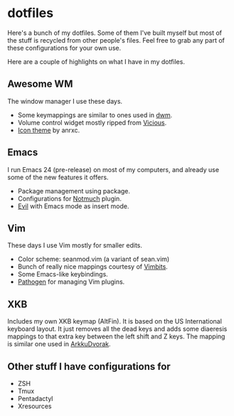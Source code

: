 # dotfiles

Here's a bunch of my dotfiles. Some of them I've built myself but most of the
stuff is recycled from other people's files. Feel free to grab any part of
these configurations for your own use.

Here are a couple of highlights on what I have in my dotfiles.

## Awesome WM

The window manager I use these days.

- Some keymappings are similar to ones used in [dwm][].
- Volume control widget mostly ripped from [Vicious][].
- [Icon theme][icons] by anrxc.

## Emacs

I run Emacs 24 (pre-release) on most of my computers, and already use some of
the new features it offers.

- Package management using package.
- Configurations for [Notmuch][] plugin.
- [Evil][] with Emacs mode as insert mode.

## Vim

These days I use Vim mostly for smaller edits.

- Color scheme: seanmod.vim (a variant of sean.vim)
- Bunch of really nice mappings courtesy of [Vimbits][].
- Some Emacs-like keybindings.
- [Pathogen][] for managing Vim plugins.

## XKB

Includes my own XKB keymap (AltFin). It is based on the US International
keyboard layout. It just removes all the dead keys and adds some diaeresis
mappings to that extra key between the left shift and Z keys. The mapping is
similar one used in [ArkkuDvorak][].

## Other stuff I have configurations for

- ZSH
- Tmux
- Pentadactyl
- Xresources

[dwm]: http://dwm.suckless.org/
[Vicious]: http://awesome.naquadah.org/wiki/Vicious
[icons]: http://awesome.naquadah.org/wiki/Nice_Icons
[Notmuch]: http://notmuchmail.org/
[Evil]: http://emacswiki.org/emacs/Evil
[Vimbits]: http://vimbits.com/
[Pathogen]: https://github.com/tpope/vim-pathogen
[ArkkuDvorak]: http://www.cs.helsinki.fi/u/kkuloves/dvorak.shtml
